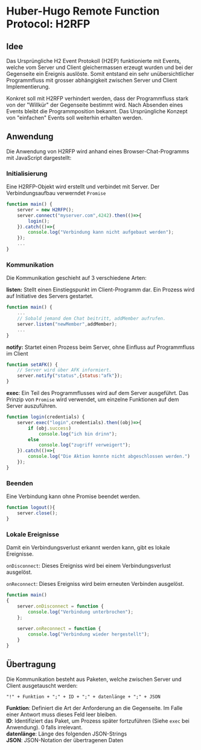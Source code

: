 # Huber-Hugo Remote Function Protocol: H2RFP

## Idee
Das Ursprüngliche H2 Event Protokoll (H2EP) funktionierte mit Events, welche vom Server und Client gleichermassen erzeugt wurden und bei der Gegenseite ein Ereignis auslöste. Somit entstand ein sehr
unübersichtlicher Programmfluss mit grosser abhängigkeit zwischen Server und Client Implementierung.

Konkret soll mit H2RFP verhindert werden, dass der Programmfluss stark von der "Willkür" der Gegenseite
bestimmt wird. Nach Absenden eines Events bleibt die Programmposition bekannt. Das Ursprüngliche
Konzept von "einfachen" Events soll weiterhin erhalten werden.

## Anwendung

Die Anwendung von H2RFP wird anhand eines Browser-Chat-Programms mit JavaScript dargestellt:

### Initialisierung
Eine H2RFP-Objekt wird erstellt und verbindet mit Server. Der Verbindungsaufbau verwerndet ```Promise```
```JavaScript
function main() {
    server = new H2RFP();
    server.connect("myserver.com",4242).then(()=>{
        login();
    }).catch(()=>{
        console.log("Verbindung kann nicht aufgebaut werden");
    });
    ...
}
```

### Kommunikation
Die Kommunikation geschieht auf 3 verschiedene Arten:

**listen:** Stellt einen Einstiegspunkt im Client-Programm dar. Ein Prozess wird auf Initiative des Servers gestartet.
```JavaScript
function main() {
    ...
    // Sobald jemand dem Chat beitritt, addMember aufrufen.
    server.listen("newMember",addMember);
    ...
}
```

**notify:** Startet einen Prozess beim Server, ohne Einfluss auf Programmfluss im Client
```JavaScript
function setAFK() {
    // Server wird über AFK informiert.
    server.notify("status",{status:"afk"});
}
```

**exec**: Ein Teil des Programmflusses wird auf dem Server ausgeführt. Das Prinzip von ```Promise``` wird verwendet, um einzelne Funktionen auf dem Server auszuführen.
```JavaScript
function login(credentials) {
    server.exec("login",credentials).then((obj)=>{
        if (obj.success)
            console.log("ich bin drinn");
        else
            console.log("zugriff verweigert");
    }).catch(()=>{
        console.log("Die Aktion konnte nicht abgeschlossen werden.")
    });
}
```
### Beenden
Eine Verbindung kann ohne Promise beendet werden.
```JavaScript
function logout(){
    server.close();
}
```

### Lokale Ereignisse
Damit ein Verbindungsverlust erkannt werden kann, gibt es lokale Ereignisse. 

```onDisconnect```: Dieses Ereigniss wird bei einem Verbindungsverlust ausgelöst.

```onReconnect```: Dieses Ereigniss wird beim erneuten Verbinden ausgelöst.

```JavaScript
function main()
{
    server.onDisconnect = function {
        console.log("Verbindung unterbrochen");
    };
    
    server.onReconnect = function {
        console.log("Verbindung wieder hergestellt");
    }
}
```

## Übertragung
Die Kommunikation besteht aus Paketen, welche zwischen Server und Client ausgetauscht werden:
```
"!" + Funktion + ";" + ID + ";" + datenlänge + ";" + JSON
```
**Funktion**: Definiert die Art der Anforderung an die Gegenseite. Im Falle einer Antwort muss dieses Feld leer bleiben.  
**ID**: Identifiziert das Paket, um Prozess später fortzuführen (Siehe ```exec``` bei Anwendung). 0 falls irrelevant.  
**datenlänge**: Länge des folgenden JSON-Strings  
**JSON**: JSON-Notation der übertragenen Daten